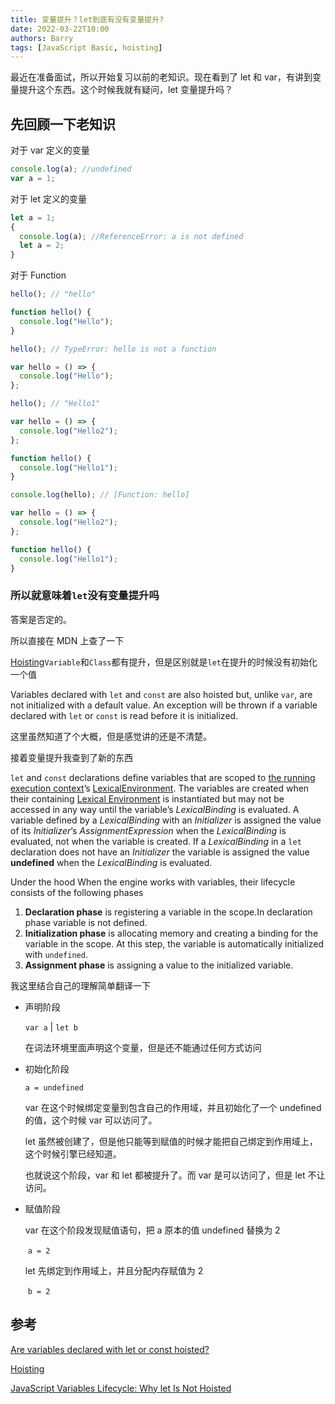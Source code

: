 ```yaml
---
title: 变量提升？let到底有没有变量提升?
date: 2022-03-22T10:00
authors: Barry
tags: [JavaScript Basic, hoisting]
---
```


最近在准备面试，所以开始复习以前的老知识。现在看到了 let 和 var，有讲到变量提升这个东西。这个时候我就有疑问，let 变量提升吗？

## 先回顾一下老知识

对于 var 定义的变量

```javascript
console.log(a); //undefined
var a = 1;
```

对于 let 定义的变量

```javascript
let a = 1;
{
  console.log(a); //ReferenceError: a is not defined
  let a = 2;
}
```

<!--truncate-->

对于 Function

```javascript
hello(); // "hello"

function hello() {
  console.log("Hello");
}
```

```javascript
hello(); // TypeError: hello is not a function

var hello = () => {
  console.log("Hello");
};
```

```javascript
hello(); // "Hello1"

var hello = () => {
  console.log("Hello2");
};

function hello() {
  console.log("Hello1");
}
```

```javascript
console.log(hello); // [Function: hello]

var hello = () => {
  console.log("Hello2");
};

function hello() {
  console.log("Hello1");
}
```

### 所以就意味着`let`没有变量提升吗

答案是否定的。

所以直接在 MDN 上查了一下

[Hoisting](https://developer.mozilla.org/en-US/docs/Glossary/Hoisting)`Variable`和`Class`都有提升，但是区别就是`let`在提升的时候没有初始化一个值

Variables declared with `let` and `const` are also hoisted but, unlike `var`, are not initialized with a default value. An exception will be thrown if a variable declared with `let` or `const` is read before it is initialized.

这里虽然知道了个大概，但是感觉讲的还是不清楚。

接着变量提升我查到了新的东西

`let` and `const` declarations define variables that are scoped to [the running execution context](https://262.ecma-international.org/6.0/#sec-execution-contexts)’s [LexicalEnvironment](https://262.ecma-international.org/6.0/#sec-execution-contexts). The variables are created when their containing [Lexical Environment](https://262.ecma-international.org/6.0/#sec-lexical-environments) is instantiated but may not be accessed in any way until the variable’s _LexicalBinding_ is evaluated. A variable defined by a _LexicalBinding_ with an _Initializer_ is assigned the value of its _Initializer_’s _AssignmentExpression_ when the _LexicalBinding_ is evaluated, not when the variable is created. If a _LexicalBinding_ in a `let` declaration does not have an _Initializer_ the variable is assigned the value **undefined** when the _LexicalBinding_ is evaluated.

Under the hood When the engine works with variables, their lifecycle consists of the following phases

1.  **Declaration phase** is registering a variable in the scope.In declaration phase variable is not defined.
1.  **Initialization phase** is allocating memory and creating a binding for the variable in the scope. At this step, the variable is automatically initialized with `undefined`.
1.  **Assignment phase** is assigning a value to the initialized variable.

我这里结合自己的理解简单翻译一下

- 声明阶段

  `var a` | `let b`

  在词法环境里面声明这个变量，但是还不能通过任何方式访问

- 初始化阶段

  `a = undefined`

  var 在这个时候绑定变量到包含自己的作用域，并且初始化了一个 undefined 的值，这个时候 var 可以访问了。

  let 虽然被创建了，但是他只能等到赋值的时候才能把自己绑定到作用域上，这个时候引擎已经知道。

  也就说这个阶段，var 和 let 都被提升了。而 var 是可以访问了，但是 let 不让访问。

- 赋值阶段

  var 在这个阶段发现赋值语句，把 a 原本的值 undefined 替换为 2

  ​ `a = 2`

  let 先绑定到作用域上，并且分配内存赋值为 2

  ​ `b = 2`

## 参考

[Are variables declared with let or const hoisted?](https://stackoverflow.com/questions/31219420/are-variables-declared-with-let-or-const-hoisted)

[Hoisting](https://developer.mozilla.org/en-US/docs/Glossary/Hoisting)

[JavaScript Variables Lifecycle: Why let Is Not Hoisted](https://dmitripavlutin.com/variables-lifecycle-and-why-let-is-not-hoisted/#:~:text=When%20the%20engine%20works%20with,the%20variable%20in%20the%20scope.&text=Assignment%20phase%20is%20assigning%20a%20value%20to%20the%20initialized%20variable.)
